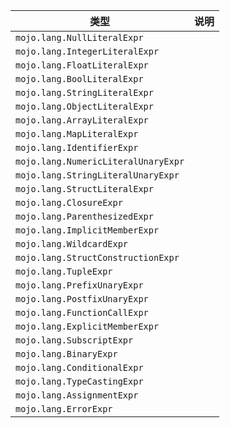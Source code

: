| 类型 | 说明 |
|---|---|
| `mojo.lang.NullLiteralExpr` |  |
| `mojo.lang.IntegerLiteralExpr` |  |
| `mojo.lang.FloatLiteralExpr` |  |
| `mojo.lang.BoolLiteralExpr` |  |
| `mojo.lang.StringLiteralExpr` |  |
| `mojo.lang.ObjectLiteralExpr` |  |
| `mojo.lang.ArrayLiteralExpr` |  |
| `mojo.lang.MapLiteralExpr` |  |
| `mojo.lang.IdentifierExpr` |  |
| `mojo.lang.NumericLiteralUnaryExpr` |  |
| `mojo.lang.StringLiteralUnaryExpr` |  |
| `mojo.lang.StructLiteralExpr` |  |
| `mojo.lang.ClosureExpr` |  |
| `mojo.lang.ParenthesizedExpr` |  |
| `mojo.lang.ImplicitMemberExpr` |  |
| `mojo.lang.WildcardExpr` |  |
| `mojo.lang.StructConstructionExpr` |  |
| `mojo.lang.TupleExpr` |  |
| `mojo.lang.PrefixUnaryExpr` |  |
| `mojo.lang.PostfixUnaryExpr` |  |
| `mojo.lang.FunctionCallExpr` |  |
| `mojo.lang.ExplicitMemberExpr` |  |
| `mojo.lang.SubscriptExpr` |  |
| `mojo.lang.BinaryExpr` |  |
| `mojo.lang.ConditionalExpr` |  |
| `mojo.lang.TypeCastingExpr` |  |
| `mojo.lang.AssignmentExpr` |  |
| `mojo.lang.ErrorExpr` |  |

